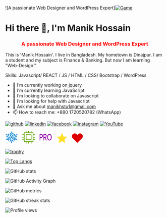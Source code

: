 ![A passionate Web Designer and WordPress Expert]<a href="https://ibb.co/xj2nwX8"><img src="https://i.ibb.co/xj2nwX8/Game.jpg" alt="Game" border="0"></a>

# Hi there 👋, I'm Manik Hossain 
<h3 style="color:red; text-align:center"> A passionate Web Designer and WordPress Expert</h3>


This is 'Manik Hossain'. I live in Bangladesh. My hometown is Dinajpur. I am a student and my subject is Finance & Banking. But now I am learning "Web-Design."

Skills: Javascript/ REACT / JS / HTML / CSS/ Bootstrap / WordPress

- 🔭 I’m currently working on jquery 
- 🌱 I’m currently learning JavaScript 
- 👯 I’m looking to collaborate on Javascript 
- 🤔 I’m looking for help with Javascript 
- 💬 Ask me about manikhstu1@gmail.com 
- 📫 How to reach me: +880 1720520782 (WhatsApp) 


[<img src='https://cdn.jsdelivr.net/npm/simple-icons@3.0.1/icons/github.svg' alt='github' height='40'>](https://github.com/procoder-manik)  [<img src='https://cdn.jsdelivr.net/npm/simple-icons@3.0.1/icons/linkedin.svg' alt='linkedin' height='40'>](https://www.linkedin.com/in/manik-hossain-461264181/)  [<img src='https://cdn.jsdelivr.net/npm/simple-icons@3.0.1/icons/facebook.svg' alt='facebook' height='40'>](https://www.facebook.com/manikhossain.kd.1)  [<img src='https://cdn.jsdelivr.net/npm/simple-icons@3.0.1/icons/instagram.svg' alt='instagram' height='40'>](https://www.instagram.com/procoder_manik/)  [<img src='https://cdn.jsdelivr.net/npm/simple-icons@3.0.1/icons/youtube.svg' alt='YouTube' height='40'>](https://www.youtube.com/channel/UC2LdLMgCiM8-tJUqv6Omwww)  

<a href='https://archiveprogram.github.com/'><img src='https://raw.githubusercontent.com/acervenky/animated-github-badges/master/assets/acbadge.gif' width='40' height='40'></a> <a href='https://docs.github.com/en/developers'><img src='https://raw.githubusercontent.com/acervenky/animated-github-badges/master/assets/devbadge.gif' width='40' height='40'></a> <a href='https://github.com/pricing'><img src='https://raw.githubusercontent.com/acervenky/animated-github-badges/master/assets/pro.gif' width='40' height='40'></a> <a href='https://stars.github.com/'><img src='https://raw.githubusercontent.com/acervenky/animated-github-badges/master/assets/starbadge.gif' width='35' height='35'></a> <a href='https://docs.github.com/en/github/supporting-the-open-source-community-with-github-sponsors'><img src='https://raw.githubusercontent.com/acervenky/animated-github-badges/master/assets/sponsorbadge.gif' width='35' height='35'></a> 

[![trophy](https://github-profile-trophy.vercel.app/?username=procoder-manik)](https://github.com/ryo-ma/github-profile-trophy)

[![Top Langs](https://github-readme-stats.vercel.app/api/top-langs/?username=procoder-manik)](https://github.com/anuraghazra/github-readme-stats)

![GitHub stats](https://github-readme-stats.vercel.app/api?username=procoder-manik&show_icons=true)  

![GitHub Activity Graph](https://activity-graph.herokuapp.com/graph?username=procoder-manik)  

![GitHub metrics](https://metrics.lecoq.io/procoder-manik)  

![GitHub streak stats](https://github-readme-streak-stats.herokuapp.com/?user=procoder-manik)  

![Profile views](https://gpvc.arturio.dev/procoder-manik)  
